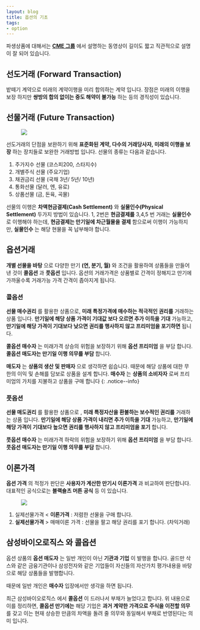 ```yaml
---
layout: blog
title: 옵션의 기초 
tags:
- option
---
```


파생상품에 대해서는 **[CME 그룹](https://www.cmegroup.com/ko/education/learn-about-trading/courses/introduction-to-options/introduction-to-options.html)** 에서 설명하는 동영상이 길이도 짧고 직관적으로 설명이 잘 되어 있습니다.

## **선도거래 (Forward Transaction)**

밭떼기 계약으로 미래의 계약이행을 미리 합의하는 계약 입니다. 장점은 미래의 이행을 보장 하지만 **쌍방의 합의 없이는 중도 해약이 불가능** 하는 등의 경직성이 있습니다.

## **선물거래 (Future Transaction)**

<figure class="align-center">
  <img src="{{site.baseurl}}/assets/images/stock/future.png">
</figure>

선도거래의 단점을 보완하기 위해 **표준화된 계약, 다수의 거래당사자, 미래의 이행을 보장** 하는 장치들로 보완한 거래방법 입니다. 선물의 종류는 다음과 같습니다. 

1. 주가지수 선물 (코스피200, 스타지수)
2. 개별주식 선물 (주요기업)
3. 채권금리 선물 (국채 3년/ 5년/ 10년)
4. 통화선물 (달러, 엔, 유로)
5. 상품선물 (금, 돈육, 곡물)

선물의 이행은 **차액현금결제(Cash Settlement)** 와 **실물인수(Physical Settlement)** 두가지 방법이 있습니다. 1, 2번은 **현금결제를** 3,4,5 번 거래는 **실물인수** 로 이행해야 하는데, **현금결제는 만기일에 차근월물을 결제** 함으로써 이행이 가능하지만, **실물인수** 는 해당 현물을 꼭 납부해야 합니다.

## **옵션거래**

**개별 선물을 바탕** 으로 다양한 만기 **(연, 분기, 월)** 와 조건을 활용하여 상품들을 만들어 낸 것이 **콜옵션** 과 **풋옵션** 입니다. 옵션의 거래가격은 상품별로 간격이 정해지고 만기에 가까울수록 거래가능 가격 간격이 좁아지게 됩니다.

### **콜옵션**

**선물 매수권리** 를 활용한 상품으로, **미래 특정가격에 매수하는 적극적인 권리를** 거래하는 상품 입니다. **만기일에 해당 상품 가격이 기대값 보다 오르면 추가 이득을 기대** 가능하고, **만기일에 해당 가격이 기대보다 낮으면 권리를 행사하지 않고 프리미엄을 포기하면** 됩니다.

**콜옵션 매수자** 는 미래가격 상승의 위험을 보장하기 위해 **옵션 프리미엄** 을 부담 합니다. **콜옵션 매도자는 만기일 이행 의무를 부담** 합니다.

**매도자** 는 **상품의 생산 및 판매자** 으로 생각하면 쉽습니다. 때문에 해당 상품에 대한 무한의 이익 및 손해를 담보로 상품을 설계 합니다. **매수자** 는 **상품의 소비자자** 로써 프리미엄의 가치를 지불하고 상품을 구매 합니다
{: .notice--info} 

### **풋옵션**

**선물 매도권리** 를 활용한 상품으로 , **미래 특정자산을 환불하는 보수적인 권리를** 거래하는 상품 입니다. **만기일에 해당 상품 가격이 내리면 추가 이득을 기대** 가능하고, **만기일에 해당 가격이 기대보다 높으면 권리를 행사하지 않고 프리미엄을 포기** 합니다.

**풋옵션 매수자** 는 미래가격 하락의 위험을 보장하기 위해 **옵션 프리미엄** 을 부담 합니다. **풋옵션 매도자는 만기일 이행 의무를 부담** 합니다.

## 이론가격

**옵션 가격** 의 적정가 판단은 **사용자가 계산한 만기시 이론가격** 과 비교하여 판단합니다. 대표적인 공식으로는 **블랙숄츠 머튼 공식** 등 이 있습니다.

<figure class="align-center">
  <img src="{{site.baseurl}}/assets/images/stock/callput.jpg">
</figure>

1. 실제선물가격 < **이론가격** : 저렴한 선물을 구매 합니다.
2. **실제선물가격** > 매매이론 가격 : 선물을 팔고 해당 권리를 포기 합니다. (차익거래)

## 삼성바이오로직스 와 콜옵션

옵션 상품의 **옵션 매도자** 는 일반 개인이 아닌 **기관과 기업** 이 발행을 합니다. 골드만 삭스와 같은 금융기관이나 삼성전자와 같은 기업들이 자신들의 자산가치 평가내용을 바탕으로 해당 상품들을 발행합니다.

때문에 일반 개인은 **매수자** 입장에서만 생각을 하면 됩니다.

최근 삼성바이오로직스 에서 **콜옵션** 이 드러나서 부채가 늘었다고 합니다. 위 내용으로 이를 정리하면, **콜옵션 만기에는** 해당 기업은 **과거 계약한 가격으로 주식을 이전할 의무** 를 갖고 이는 현재 상승한 만큼의 차액을 돌려 줄 의무와 동일해서 부채로 반영된다는 의미 입니다.